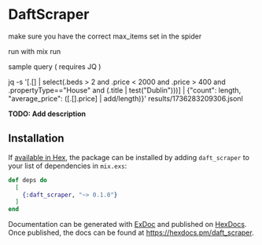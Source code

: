 # DaftScraper
make sure you have the correct max_items set in the spider

run with mix run


sample query ( requires JQ )

jq -s '[.[] | select(.beds > 2 and .price < 2000 and .price > 400 and .propertyType=="House" and (.title | test("Dublin")))] | {"count": length, "average_price": ([.[].price] | add/length)}' results/1736283209306.jsonl

**TODO: Add description**

## Installation

If [available in Hex](https://hex.pm/docs/publish), the package can be installed
by adding `daft_scraper` to your list of dependencies in `mix.exs`:

```elixir
def deps do
  [
    {:daft_scraper, "~> 0.1.0"}
  ]
end
```

Documentation can be generated with [ExDoc](https://github.com/elixir-lang/ex_doc)
and published on [HexDocs](https://hexdocs.pm). Once published, the docs can
be found at <https://hexdocs.pm/daft_scraper>.

